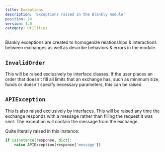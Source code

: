 ```yaml
---
title: Exceptions
description: 'Exceptions raised in the Blankly module'
position: 24
version: 1.0
category: Utilities
---
```


Blankly exceptions are created to homogenize relationships & interactions between exchanges as well as describe behaviors & errors in the module.

## `InvalidOrder`

This will be raised exclusively by interface classes. If the user places an order that doesn't fill all limits that an exchange has, such as minimum size, funds or doesn't specify necessary parameters, this can be raised.

## `APIException`

This is also raised exclusively by interfaces. This will be raised any time the exchange responds with a message rather than filling the request it was sent. The exception will contain the message from the exchange.

Quite literally raised in this instance:

```python
if isinstance(response, dict):
	raise APIException(response['message'])
```
